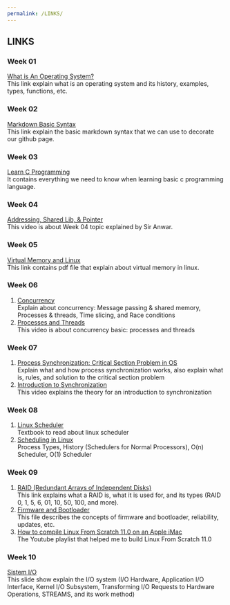 ```yaml
---
permalink: /LINKS/
---
```


## LINKS

### Week 01
[What is An Operating System?](https://www.guru99.com/operating-system-tutorial.html)<br>
This link explain what is an operating system and its history, examples, types, functions, etc.
### Week 02
[Markdown Basic Syntax](https://www.markdownguide.org/basic-syntax/)<br>
This link explain the basic markdown syntax that we can use to decorate our github page.
### Week 03
[Learn C Programming](https://www.programiz.com/c-programming)<br>
It contains everything we need to know when learning basic c programming language.
### Week 04
[Addressing, Shared Lib, & Pointer](https://youtu.be/aQgyZGd1MhY)<br>
This video is about Week 04 topic explained by Sir Anwar.
### Week 05
[Virtual Memory and Linux](http://events17.linuxfoundation.org/sites/events/files/slides/elc_2016_mem_0.pdf)<br>
This link contains pdf file that explain about virtual memory in linux.
### Week 06
1. [Concurrency](https://web.mit.edu/6.005/www/fa14/classes/17-concurrency/#reading_17_concurrency)<br>
Explain about concurrency: Message passing & shared memory, Processes & threads, Time slicing, and Race conditions
2. [Processes and Threads](https://youtu.be/Wv7mzX8w3jI)<br>
This video is about concurrency basic: processes and threads
### Week 07
1. [Process Synchronization: Critical Section Problem in OS](https://www.guru99.com/process-synchronization.html)<br>
Explain what and how process synchronization works, also explain what is, rules, and solution to the critical section problem
2. [Introduction to Synchronization](https://youtu.be/2yocuGca5As)<br>
This video explains the theory for an introduction to synchronization
### Week 08
1. [Linux Scheduler](https://www.kernel.org/doc/html/latest/scheduler/index.html)<br>
Textbook to read about linux scheduler
2. [Scheduling in Linux](https://youtu.be/vF3KKMI3_1s)<br>
Process Types, History (Schedulers for Normal Processors), O(n) Scheduler, O(1) Scheduler
### Week 09
1. [RAID (Redundant Arrays of Independent Disks)](https://hardwaresfera.com/en/articulos/que-es-raid/)<br>
This link explains what a RAID is, what it is used for, and its types (RAID 0, 1, 5, 6, 01, 10, 50, 100, and more).
2. [Firmware and Bootloader](https://rose.telecom-paristech.fr/2012/wp-content/uploads/2012/03/Firmwares-and-bootloaders.pdf)<br>
This file describes the concepts of firmware and bootloader, reliability, updates, etc.
3. [How to compile Linux From Scratch 11.0 on an Apple iMac](https://youtube.com/playlist?list=PLyc5xVO2uDsDK5_zewRXYOZA0cyjwcboE)<br>
The Youtube playlist that helped me to build Linux From Scratch 11.0
### Week 10
[Sistem I/O](https://docplayer.info/31675093-Sistem-i-o-hardware-i-o-interface-aplikasi-i-o-subsystem-kernel-i-o-transformasi-permintaan-request-i-o-ke-operasi-hardware-stream-unjuk-kerja.html)<br>
This slide show explain the I/O system (I/O Hardware, Application I/O Interface, Kernel I/O Subsystem, Transforming I/O Requests to Hardware Operations, STREAMS, and its work method)
